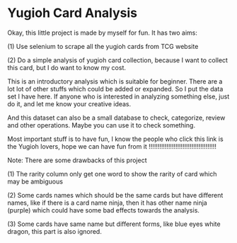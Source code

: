 # Yugioh Card Analysis

Okay, this little project is made by myself for fun. It has two aims:

(1) Use selenium to scrape all the yugioh cards from TCG website

(2) Do a simple analysis of yugioh card collection, because I want to collect this card, but I do want to know my cost.

This is an introductory analysis which is suitable for beginner. There are a lot lot of other stuffs which could be added or expanded. So I put the data set I have here. If anyone who is interested in analyzing something else,
just do it, and let me know your creative ideas. 

And this dataset can also be a small database to check, categorize, review and other operations. Maybe you can use it to check something.

Most important stuff is to have fun, I know the people who click this link is the Yugioh lovers, hope we can have fun from it !!!!!!!!!!!!!!!!!!!!!!!!!!!!!!!!!!!!!!

Note: There are some drawbacks of this project

(1) The rarity column only get one word to show the rarity of card which may be ambiguous

(2) Some cards names which should be the same cards but have different names, like if there is a card name ninja, then it has other name ninja (purple) which could have some bad effects towards the analysis.

(3) Some cards have same name but different forms, like blue eyes white dragon, this part is also ignored. 
